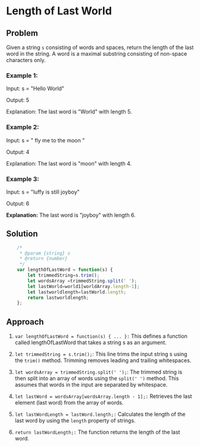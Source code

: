 # Length of Last World 
## Problem
Given a string `s` consisting of words and spaces, return the length of the last word in the string.
A word is a maximal substring consisting of non-space characters only.

### Example 1:
Input: s = "Hello World"

Output: 5

Explanation: The last word is "World" with length 5.

### Example 2:
Input: s = "   fly me   to   the moon  "

Output: 4

Explanation: The last word is "moon" with length 4.

### Example 3:
Input: s = "luffy is still joyboy"

Output: 6

**Explanation:** The last word is "joyboy" with length 6.

## Solution 
```javascript
    /*
     * @param {string} s
     * @return {number}
     */
    var lengthOfLastWord = function(s) {
        let trimmedString=s.trim();
        let wordsArray =trimmedString.split(' ');
        let lastWorld=world1[worldArray.length-1];
        let lastworldlength=lastWorld.length;
        return lastworldlength;
    };
```

## Approach

1. `var lengthOfLastWord = function(s) { ... }:` This defines a function called lengthOfLastWord that takes a string
 s as an argument.

2. `let trimmedString = s.trim();`: This line trims the input string s using the `trim()` method. Trimming 
    removes leading and trailing whitespaces.

3. `let wordsArray = trimmedString.split(' ');`: The trimmed string is then split into an array of words using 
    the `split(' ')` method. This assumes that words in the input are separated by whitespace.

4. `let lastWord = wordsArray[wordsArray.length - 1];:` Retrieves the last element (last word) from the array
     of words.

5. `let lastWordLength = lastWord.length;:` Calculates the length of the last word by using the `length` property 
    of strings.

6. `return lastWordLength;:` The function returns the length of the last word.